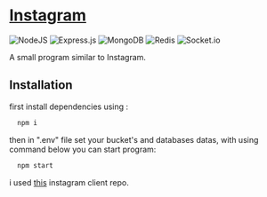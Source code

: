 
# [Instagram](https://instagram-sample-b.liara.run/)

![NodeJS](https://img.shields.io/badge/node.js-6DA55F?style=for-the-badge&logo=node.js&logoColor=white)
![Express.js](https://img.shields.io/badge/express.js-%23404d59.svg?style=for-the-badge&logo=express&logoColor=%2361DAFB)
![MongoDB](https://img.shields.io/badge/MongoDB-%234ea94b.svg?style=for-the-badge&logo=mongodb&logoColor=white)
![Redis](https://img.shields.io/badge/redis-%23DD0031.svg?style=for-the-badge&logo=redis&logoColor=white)
![Socket.io](https://img.shields.io/badge/Socket.io-black?style=for-the-badge&logo=socket.io&badgeColor=010101)

A small program similar to Instagram.

## Installation

first install dependencies using :

```bash
  npm i
```
then in ".env" file set your bucket's and databases datas, with using command below you can start program:
```bash
  npm start
```

i used [this](https://github.com/jadaun-sahab/instagram-clone) instagram client repo.
